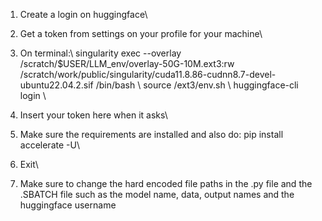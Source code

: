 1. Create a login on huggingface\\ 
2. Get a token from settings on your profile for your machine\\

3. On terminal:\\
singularity exec --overlay /scratch/$USER/LLM\_env/overlay-50G-10M.ext3:rw /scratch/work/public/singularity/cuda11.8.86-cudnn8.7-devel-ubuntu22.04.2.sif /bin/bash
\\
source /ext3/env.sh
\\
huggingface-cli login
\\

4. Insert your token here when it asks\\

5. Make sure the requirements are installed and also do: pip install accelerate -U\\

6. Exit\\

7. Make sure to change the hard encoded file paths in the .py file and the .SBATCH file such as the model name, data, output names and the huggingface username
